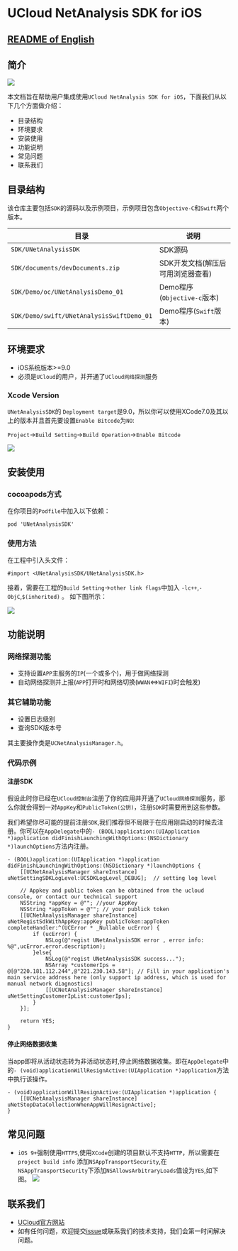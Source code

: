 # UCloud NetAnalysis SDK for iOS

## [README of English](https://github.com/ucloud/netanalysis-sdk-ios/blob/master/README.md)

## 简介

![](https://camo.githubusercontent.com/86885d3ee622f43456c8b890b56c3f05d6ec2c5e/687474703a2f2f636c692d75636c6f75642d6c6f676f2e73672e7566696c656f732e636f6d2f75636c6f75642e706e67)

本文档旨在帮助用户集成使用`UCloud NetAnalysis SDK for iOS`，下面我们从以下几个方面做介绍： 

* 目录结构
* 环境要求
* 安装使用
* 功能说明
* 常见问题
* 联系我们

## 目录结构

该仓库主要包括`SDK`的源码以及示例项目，示例项目包含`Objective-C`和`Swift`两个版本。 

目录  | 说明
------------- | -------------
`SDK/UNetAnalysisSDK` | SDK源码
`SDK/documents/devDocuments.zip` | SDK开发文档(解压后可用浏览器查看)
`SDK/Demo/oc/UNetAnalysisDemo_01` | Demo程序(`Objective-c`版本)
`SDK/Demo/swift/UNetAnalysisSwiftDemo_01` | Demo程序(`Swift`版本)

## 环境要求

* iOS系统版本>=9.0
* 必须是`UCloud`的用户，并开通了`UCloud网络探测`服务


### Xcode Version

`UNetAnalysisSDK`的 `Deployment target`是9.0，所以你可以使用XCode7.0及其以上的版本并且首先要设置`Enable Bitcode`为`NO`: 

`Project`->`Build Setting`->`Build Operation`->`Enable Bitcode`

![](https://ws2.sinaimg.cn/large/006tNbRwgy1fwj45s1t65j30n207s0ts.jpg)

## 安装使用

### cocoapods方式

在你项目的`Podfile`中加入以下依赖：

```
pod 'UNetAnalysisSDK'
```

### 使用方法

在工程中引入头文件：

```
#import <UNetAnalysisSDK/UNetAnalysisSDK.h>
```

接着，需要在工程的`Build Setting`->`other link flags`中加入 `-lc++`,`-ObjC`,`$(inherited)` 。 如下图所示： 

![](https://ws3.sinaimg.cn/large/006tNc79gy1fzipcaj0ecj30u80ee0ud.jpg)


## 功能说明

### 网络探测功能

* 支持设置`APP`主服务的`IP`(一个或多个)，用于做网络探测
* 自动网络探测并上报(`APP`打开时和网络切换(`WWAN`<=>`WIFI`)时会触发)

### 其它辅助功能

* 设置日志级别
* 查询SDK版本号

其主要操作类是`UCNetAnalysisManager.h`。


### 代码示例

#### 注册SDK

假设此时你已经在`UCloud控制台`注册了你的应用并开通了`UCloud网络探测`服务，那么你就会得到一对`AppKey`和`PublicToken(公钥)`，注册`SDK`时需要用到这些参数。 

我们希望你尽可能的提前注册`SDK`,我们推荐但不局限于在应用刚启动的时候去注册。你可以在`AppDelegate`中的`- (BOOL)application:(UIApplication *)application didFinishLaunchingWithOptions:(NSDictionary *)launchOptions`方法内注册。 

```
- (BOOL)application:(UIApplication *)application didFinishLaunchingWithOptions:(NSDictionary *)launchOptions {
    [[UCNetAnalysisManager shareInstance] uNetSettingSDKLogLevel:UCSDKLogLevel_DEBUG];  // setting log level
    
    // Appkey and public token can be obtained from the ucloud console, or contact our technical support
    NSString *appKey = @""; //your AppKey
    NSString *appToken = @""; // your publick token
    [[UCNetAnalysisManager shareInstance] uNetRegistSdkWithAppKey:appKey publicToken:appToken completeHandler:^(UCError * _Nullable ucError) {
        if (ucError) {
            NSLog(@"regist UNetAnalysisSDK error , error info: %@",ucError.error.description);
        }else{
        	NSLog(@"regist UNetAnalysisSDK success...");
	        NSArray *customerIps = @[@"220.181.112.244",@"221.230.143.58"]; // Fill in your application's main service address here (only support ip address, which is used for manual network diagnostics)
	        [[UCNetAnalysisManager shareInstance] uNetSettingCustomerIpList:customerIps];
        }
    }];
    
    return YES;
}
```

#### 停止网络数据收集

当app即将从活动状态转为非活动状态时,停止网络数据收集。即在`AppDelegate`中的`- (void)applicationWillResignActive:(UIApplication *)application`方法中执行该操作。

```
- (void)applicationWillResignActive:(UIApplication *)application {
    [[UCNetAnalysisManager shareInstance] uNetStopDataCollectionWhenAppWillResignActive];
}
```

## 常见问题

* `iOS 9+`强制使用`HTTPS`,使用`XCode`创建的项目默认不支持`HTTP`，所以需要在`project build info` 添加`NSAppTransportSecurity`,在`NSAppTransportSecurity`下添加`NSAllowsArbitraryLoads`值设为`YES`,如下图。 
	![](https://ws2.sinaimg.cn/large/006tNc79gy1fzitnl2r6ej30ih0c5tb0.jpg)

## 联系我们

* [UCloud官方网站](https://www.ucloud.cn/)
*  如有任何问题，欢迎提交[issue](https://github.com/ucloud/netanalysis-sdk-ios/issues)或联系我们的技术支持，我们会第一时间解决问题。


